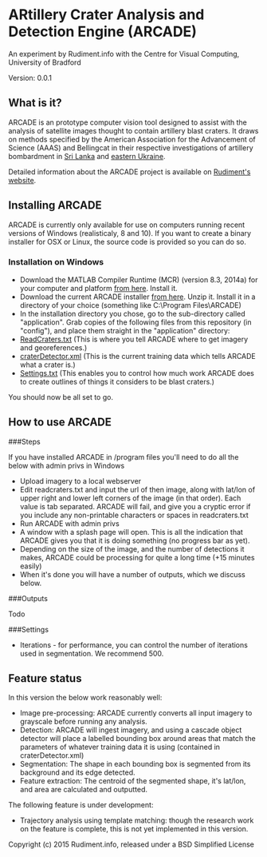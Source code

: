 # ARtillery Crater Analysis and Detection Engine (ARCADE)
An experiment by Rudiment.info with the Centre for Visual Computing, University of Bradford

Version: 0.0.1

## What is it?

ARCADE is an prototype computer vision tool designed to assist with the analysis of satellite images
thought to contain artillery blast craters. It draws on methods specified by the American
Association for the Advancement of Science (AAAS) and Bellingcat in their respective 
investigations of artillery bombardment in [Sri Lanka](http://www.aaas.org/geotech/sri_lanka_2009#B.Possible%20Craters) and [eastern Ukraine](https://www.bellingcat.com/news/uk-and-europe/2015/02/17/origin-of-artillery-attacks/). 

Detailed information about the ARCADE project is available on [Rudiment's website](https://rudiment.info/project/arcade).

## Installing ARCADE 

ARCADE is currently only available for use on computers running recent versions of Windows
(realisticaly, 8 and 10). If you want to create a binary installer for OSX or Linux, the
source code is provided so you can do so.

### Installation on Windows

* Download the MATLAB Compiler Runtime (MCR) (version 8.3, 2014a) for your computer and platform [from here](https://www.mathworks.com/products/compiler/mcr/). Install it. 
* Download the current ARCADE installer [from here](https://www.dropbox.com/s/0xlp1cksvuca3qa/ARCADE_installer_20151022_v_0_0_1.zip?dl=0). Unzip it. Install it in a directory of your choice (something like C:\Program Files\ARCADE)
* In the installation directory you chose, go to the sub-directory called "application". Grab copies of the following files from this repository (in "config"), and place them straight in the "application" directory:
 * [ReadCraters.txt]() (This is where you tell ARCADE where to get imagery and georeferences.)
 * [craterDetector.xml]() (This is the current training data which tells ARCADE what a crater is.)
 * [Settings.txt]() (This enables you to control how much work ARCADE does to create outlines of things it considers to be blast craters.)

You should now be all set to go.

## How to use ARCADE

###Steps

If you have installed ARCADE in /program files you'll need to do all the below with admin privs in Windows

* Upload imagery to a local webserver
* Edit readcraters.txt and input the url of then image, along with lat/lon of upper right and lower left corners of the image (in that order). Each value is tab separated. ARCADE will fail, and give you a cryptic error if you include any non-printable characters or spaces in readcraters.txt
*  Run ARCADE with admin privs
*  A window with a splash page will open. This is all the indication that ARCADE gives you that it is doing something (no progress bar as yet).
*  Depending on the size of the image, and the number of detections it makes, ARCADE could be processing for quite a long time (+15 minutes easily)
* When it's done you will have a number of outputs, which we discuss below.

###Outputs

Todo

###Settings

* Iterations - for performance, you can control the number of iterations used in segmentation. We recommend 500.

## Feature status

In this version the below work reasonably well:

* Image pre-processing: ARCADE currently converts all input imagery to grayscale before running any analysis.
* Detection:  ARCADE will ingest imagery, and using a cascade object detector will  place a labelled bounding box around areas that match the parameters of whatever training data it is using (contained in craterDetector.xml)
* Segmentation: The shape in each bounding box is segmented from its background and its edge detected.
* Feature extraction: The centroid of the segmented shape, it's lat/lon, and area are calculated and outputted.

The following feature is under development:

* Trajectory analysis using template matching: though the research work on the feature is complete, this is not yet implemented in this version.


Copyright (c) 2015 Rudiment.info, released under a BSD Simplified License
